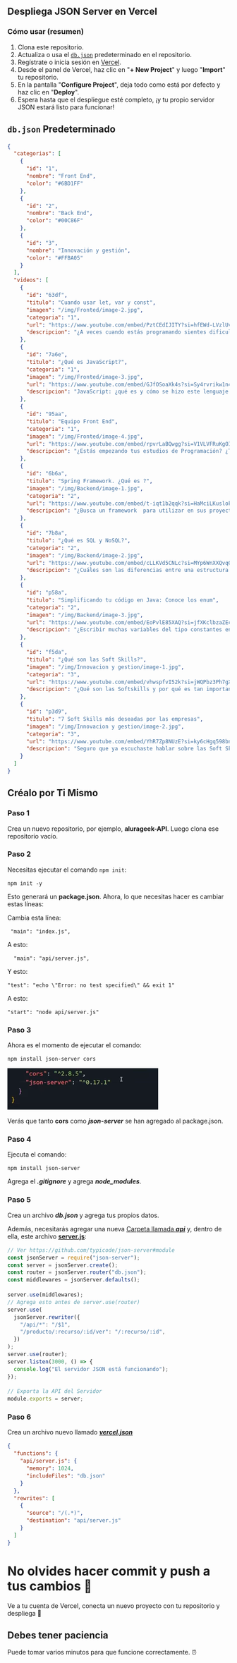 ## Despliega JSON Server en Vercel

### Cómo usar (resumen)

1. Clona este repositorio.
2. Actualiza o usa el [`db.json`](./db.json) predeterminado en el repositorio.
3. Regístrate o inicia sesión en [Vercel](https://vercel.com).
4. Desde el panel de Vercel, haz clic en "**+ New Project**" y luego "**Import**" tu repositorio.
5. En la pantalla "**Configure Project**", deja todo como está por defecto y haz clic en "**Deploy**".
6. Espera hasta que el despliegue esté completo, ¡y tu propio servidor JSON estará listo para funcionar!

## `db.json` Predeterminado

```json
{
  "categorias": [
    {
      "id": "1",
      "nombre": "Front End",
      "color": "#6BD1FF"
    },
    {
      "id": "2",
      "nombre": "Back End",
      "color": "#00C86F"
    },
    {
      "id": "3",
      "nombre": "Innovación y gestión",
      "color": "#FFBA05"
    }
  ],
  "videos": [
    {
      "id": "63df",
      "titulo": "Cuando usar let, var y const",
      "imagen": "/img/Fronted/image-2.jpg",
      "categoria": "1",
      "url": "https://www.youtube.com/embed/PztCEdIJITY?si=hfEWd-LVzlUvP_qT",
      "descripcion": "¿A veces cuando estás programando sientes dificultades en saber en qué momento utilizar let, var o const para declarar una variable? En este video te sacamos estas dudas, además de explicarte lo que es escopo global y local en JavaScript."
    },
    {
      "id": "7a6e",
      "titulo": "¿Qué es JavaScript?",
      "categoria": "1",
      "imagen": "/img/Fronted/image-3.jpg",
      "url": "https://www.youtube.com/embed/GJfOSoaXk4s?si=Sy4rvrikw1n4x2-o",
      "descripcion": "JavaScript: ¿qué es y cómo se hizo este lenguaje que genera muchas discusiones y debates entre la gente del área de desarrollo? Genesys y Gabriela nos hablan exactamente de esto en este Alura Tips."
    },
    {
      "id": "95aa",
      "titulo": "Equipo Front End",
      "categoria": "1",
      "imagen": "/img/Fronted/image-4.jpg",
      "url": "https://www.youtube.com/embed/rpvrLaBQwgg?si=V1VLVFRuKgOI_y6-",
      "descripcion": "¿Estás empezando tus estudios de Programación? ¿Te interesa todo lo que es la creación de Páginas Web Desarrollo de Softwares? ¿O estás pensando en cambiar de carrera y entrar a la maravillosa area de tecnología?"
    },
    {
      "id": "6b6a",
      "titulo": "Spring Framework. ¿Qué es ?",
      "imagen": "/img/Backend/image-1.jpg",
      "categoria": "2",
      "url": "https://www.youtube.com/embed/t-iqt1b2qqk?si=HaMciLKuslok023B",
      "descripcion": "¿Busca un framework  para utilizar en sus proyectos? ¿Conoce Spring Framework? Spring es el framework más usado de Java. Nos ofrece herramientas que nos permiten crear proyectos más avanzados, con mejores prácticas y en menor tiempo. También posee una gran comunidad, lo que nos brinda muchísima documentación y ayuda."
    },
    {
      "id": "7b8a",
      "titulo": "¿Qué es SQL y NoSQL?",
      "categoria": "2",
      "imagen": "/img/Backend/image-2.jpg",
      "url": "https://www.youtube.com/embed/cLLKVd5CNLc?si=MYp6WnXXQvqGSPYi",
      "descripcion": "¿Cuáles son las diferencias entre una estructura de datos relacional (SQL) y una no relacional (NoSQL) y cuáles son las principales ventajas de cada una? Álvaro Camacho lo explica en este vídeo."
    },
    {
      "id": "p58a",
      "titulo": "Simplificando tu código en Java: Conoce los enum",
      "categoria": "2",
      "imagen": "/img/Backend/image-3.jpg",
      "url": "https://www.youtube.com/embed/EoPvlE85XAQ?si=jfXKclbzaZEcDm83",
      "descripcion": "¿Escribir muchas variables del tipo constantes en Java te parece un proceso tedioso y que genera muchas líneas de código? En este Alura+ la instructora Génesys Rondón nos enseña a simplificar esta tarea usando un tipo de dato especial llamado enum."
    },
    {
      "id": "f5da",
      "titulo": "¿Qué son las Soft Skills?",
      "imagen": "/img/Innovacion y gestion/image-1.jpg",
      "categoria": "3",
      "url": "https://www.youtube.com/embed/vhwspfvI52k?si=jWQPbz3Ph7gX03Zb",
      "descripcion": "¿Qué son las Softskills y por qué es tan importante desarrollarlas para posicionarse en el mercado laboral? En este video de Alura Tips, Pri Stuani nos habla de las habilidades más buscadas por las empresas en sus profesionales y cómo las Soft Skills te ayudan en el día a día."
    },
    {
      "id": "p3d9",
      "titulo": "7 Soft Skills más deseadas por las empresas",
      "imagen": "/img/Innovacion y gestion/image-2.jpg",
      "categoria": "3",
      "url": "https://www.youtube.com/embed/YhR7Zp8NUzE?si=ky6cHgq598bnyowv",
      "descripcion": "Seguro que ya escuchaste hablar sobre las Soft Skills, pero ¿sabes cuáles son las 7 más buscadas por las empresas? Quédate en este video con nosotros que vamos a explicarte la importancia de estas habilidades y porque son tan requeridas en el mercado laboral."
    }
  ]
}
```

## Créalo por Ti Mismo

### Paso 1

Crea un nuevo repositorio, por ejemplo, **alurageek-API**. Luego clona ese repositorio vacío.

### Paso 2

Necesitas ejecutar el comando `npm init`:

```
npm init -y
```

Esto generará un **package.json**. Ahora, lo que necesitas hacer es cambiar estas líneas:

Cambia esta línea:

```
 "main": "index.js",
```

A esto:

```
  "main": "api/server.js",
```

Y esto:

```
"test": "echo \"Error: no test specified\" && exit 1"
```

A esto:

```
"start": "node api/server.js"
```

### Paso 3

Ahora es el momento de ejecutar el comando:

```
npm install json-server cors
```

![Alt text](image.png)

Verás que tanto **cors** como **_json-server_** se han agregado al package.json.

### Paso 4

Ejecuta el comando:

```
npm install json-server
```

Agrega el **_.gitignore_** y agrega **_node_modules_**.

### Paso 5

Crea un archivo **_db.json_** y agrega tus propios datos.

Además, necesitarás agregar una nueva [Carpeta llamada **_api_**](./api/) y, dentro de ella, este archivo [**server.js**](./api/server.js):

```javascript
// Ver https://github.com/typicode/json-server#module
const jsonServer = require("json-server");
const server = jsonServer.create();
const router = jsonServer.router("db.json");
const middlewares = jsonServer.defaults();

server.use(middlewares);
// Agrega esto antes de server.use(router)
server.use(
  jsonServer.rewriter({
    "/api/*": "/$1",
    "/producto/:recurso/:id/ver": "/:recurso/:id",
  })
);
server.use(router);
server.listen(3000, () => {
  console.log("El servidor JSON está funcionando");
});

// Exporta la API del Servidor
module.exports = server;
```

### Paso 6

Crea un archivo nuevo llamado [**_vercel.json_**](./vercel.json)

```json
{
  "functions": {
    "api/server.js": {
      "memory": 1024,
      "includeFiles": "db.json"
    }
  },
  "rewrites": [
    {
      "source": "/(.*)",
      "destination": "api/server.js"
    }
  ]
}
```

# No olvides hacer commit y push a tus cambios 🐣

Ve a tu cuenta de Vercel, conecta un nuevo proyecto con tu repositorio y despliega 💙

## Debes tener paciencia

Puede tomar varios minutos para que funcione correctamente. ⏰

